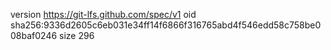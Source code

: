 version https://git-lfs.github.com/spec/v1
oid sha256:9336d2605c6eb031e34ff14f6866f316765abd4f546edd58c758be008baf0246
size 296
